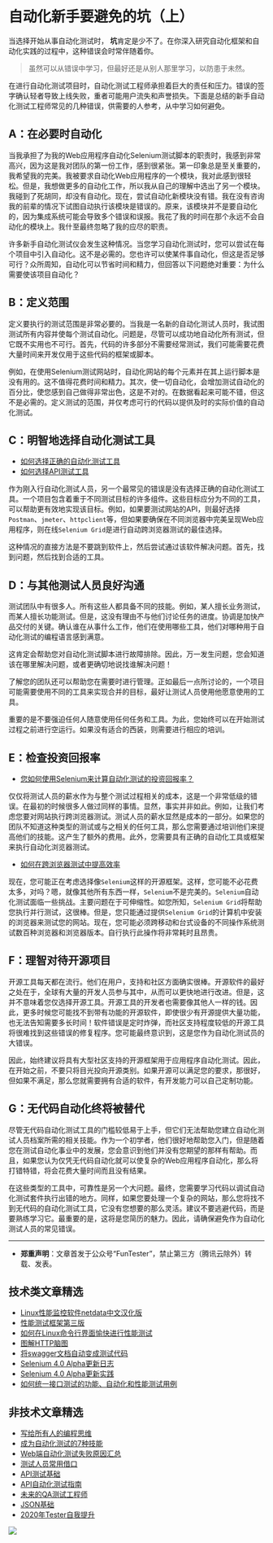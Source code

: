 # 自动化新手要避免的坑（上）



当选择开始从事自动化测试时， **坑**肯定是少不了。在你深入研究自动化框架和自动化实践的过程中，这种错误会时常伴随着你。

> 虽然可以从错误中学习，但最好还是从别人那里学习，以防患于未然。

在进行自动化测试项目时，自动化测试工程师承担着巨大的责任和压力。错误的签字确认轻者导致上线失败，重者可能用户流失和声誉损失。下面是总结的新手自动化测试工程师常见的几种错误，供需要的人参考，从中学习如何避免。

## A：在必要时自动化

当我承担了为我的Web应用程序自动化Selenium测试脚本的职责时，我感到非常高兴，因为这是我对团队的第一份工作，感到很紧张。第一印象总是至关重要的，我希望我的完美。我被要求自动化Web应用程序的一个模块，我对此感到很轻松。但是，我想做更多的自动化工作，所以我从自己的理解中选出了另一个模块。我碰到了死胡同，却没有自动化。现在，尝试自动化新模块没有错。我在没有咨询我的前辈的情况下试图自动执行该模块是错误的。原来，该模块并不是要自动化的，因为集成系统可能会导致多个错误和误报。我花了我的时间在那个永远不会自动化的模块上。我什至最终忽略了我的应尽的职责。

许多新手自动化测试仪会发生这种情况。当您学习自动化测试时，您可以尝试在每个项目中引入自动化。这不是必需的。您也许可以使某件事自动化，但这是否足够可行？众所周知，自动化可以节省时间和精力，但回答以下问题绝对重要：为什么需要使该项目自动化？

## B：定义范围

定义要执行的测试范围是非常必要的。当我是一名新的自动化测试人员时，我试图测试所有内容并使每个测试自动化。问题是，尽管可以成功地自动化所有测试，但它既不实用也不可行。首先，代码的许多部分不需要经常测试，我们可能需要花费大量时间来开发仅用于这些代码的框架或脚本。

例如，在使用Selenium测试网站时，自动化网站的每个元素并在其上运行脚本是没有用的。这不值得花费时间和精力。其次，使一切自动化，会增加测试自动化的百分比，使您感到自己做得非常出色，这是不对的。在数据看起来可能不错，但这不是必需的。定义测试的范围，并仅考虑可行的代码以提供及时的实际价值的自动化测试。

## C：明智地选择自动化测试工具

- [如何选择正确的自动化测试工具](https://mp.weixin.qq.com/s/_Ee78UW9CxRpV5MoTrfgCQ)
- [如何选择API测试工具](https://mp.weixin.qq.com/s/m2TNJDiqAAWYV9L6UP-29w)

作为刚入行自动化测试人员，另一个最常见的错误是没有选择正确的自动化测试工具。一个项目包含着重于不同测试目标的许多组件。这些目标应分为不同的工具，可以帮助更有效地实现该目标。例如，如果要测试网站的API，则最好选择`Postman`、`jmeter`、`httpclient`等，但如果要确保在不同浏览器中完美呈现Web应用程序，则在线`Selenium Grid`是进行自动跨浏览器测试的最佳选择。

这种情况的直接方法是不要跳到软件上，然后尝试通过该软件解决问题。首先，找到问题，然后找到合适的工具。



## D：与其他测试人员良好沟通

测试团队中有很多人。所有这些人都具备不同的技能。例如，某人擅长业务测试，而某人擅长功能测试。但是，这没有理由不与他们讨论任务的进度。协调是加快产品交付的关键。确认谁在从事什么工作，他们在使用哪些工具，他们对哪种用于自动化测试的编程语言感到满意。

这肯定会帮助您对自动化测试脚本进行故障排除。因此，万一发生问题，您会知道该在哪里解决问题，或者更确切地说找谁解决问题！

了解您的团队还可以帮助您在需要时进行管理。正如最后一点所讨论的，一个项目可能需要使用不同的工具来实现合并的目标，最好让测试人员使用他愿意使用的工具。

重要的是不要强迫任何人随意使用任何任务和工具。为此，您始终可以在开始测试过程之前进行空运行。如果没有适合的西装，则需要进行相应的培训。

## E：检查投资回报率

- [您如何使用Selenium来计算自动化测试的投资回报率？](https://mp.weixin.qq.com/s/DVSEm0DhoAvYfTWIniabJg)

仅仅将测试人员的薪水作为与整个测试过程相关的成本，这是一个非常低级的错误。在最初的时候很多人做过同样的事情。显然，事实并非如此。例如，让我们考虑您要对网站执行跨浏览器测试。测试人员的薪水显然是成本的一​​部分。如果您的团队不知道这种类型的测试或与之相关的任何工具，那么您需要通过培训他们来提高他们的技能。这产生了额外的费用。此外，您需要具有正确的自动化工具或框架来执行自动化浏览器测试。

- [如何在跨浏览器测试中提高效率](https://mp.weixin.qq.com/s/MB_Wv7yQ6i9BztAZtL4grA)

现在，您可能正在考虑选择像`Selenium`这样的开源框架。这样，您可能不必花费太多，对吗？嗯，就像其他所有东西一样，`Selenium`不是完美的。`Selenium`自动化测试面临一些挑战。主要问题在于可伸缩性。如您所知，`Selenium Grid`将帮助您执行并行测试，这很棒。但是，您只能通过提供`Selenium Grid`的计算机中安装的浏览器来测试您的网站。现在，您可能必须跨移动和台式设备的不同操作系统测试数百种浏览器和浏览器版本。自行执行此操作将非常耗时且昂贵。

## F：理智对待开源项目

开源工具每天都在流行。他们在用户，支持和社区方面确实很棒。开源软件的最好之处在于，全球有大量的开发人员参与其中，从而可以更快地进行改进。但是，这并不意味着您仅选择开源工具。开源工具的开发者也需要像其他人一样的钱。因此，更多时候您可能找不到带有功能的开源软件，即使很少有开源提供大量功能，也无法告知需要多长时间！软件错误是定时炸弹，而社区支持程度较低的开源工具将很难找到这些错误的修复程序。您可能最终意识到，这是您作为自动化测试员的大错误。

因此，始终建议将具有大型社区支持的开源框架用于应用程序自动化测试。因此，在开始之前，不要只将目光投向开源类别。如果开源可以满足您的要求，那很好，但如果不满足，那么您就需要拥有合适的软件，有开发能力可以自己定制功能。

## G：无代码自动化终将被替代

尽管无代码自动化测试工具的门槛较低易于上手，但它们无法帮助您建立自动化测试人员档案所需的相关技能。作为一个初学者，他们很好地帮助您入门，但是随着您在测试自动化事业中的发展，您会意识到他们并没有您期望的那样有帮助。而且，如果您认为仅凭无代码自动化就可以使复杂的Web应用程序自动化，那么将打错特错，将会花费大量时间而且没有结果。

在这些类型的工具中，可靠性是另一个大问题。最终，您需要学习代码以调试自动化测试套件执行出错的地方。同样，如果您要处理一个复杂的网站，那么您将找不到无代码的自动化测试工具，它没有您想要的那么灵活。建议不要逃避代码，而是要熟练学习它。最重要的是，这将是您简历的魅力。因此，请确保避免作为自动化测试人员的常见错误。

---
* **郑重声明**：文章首发于公众号“FunTester”，禁止第三方（腾讯云除外）转载、发表。

## 技术类文章精选

- [Linux性能监控软件netdata中文汉化版](https://mp.weixin.qq.com/s/fdXtK-5WwKnxjLZdyg6-nA)
- [性能测试框架第三版](https://mp.weixin.qq.com/s/Mk3PoH7oJX7baFmbeLtl_w)
- [如何在Linux命令行界面愉快进行性能测试](https://mp.weixin.qq.com/s/fwGqBe1SpA2V0lPfAOd04Q)
- [图解HTTP脑图](https://mp.weixin.qq.com/s/100Vm8FVEuXs0x6rDGTipw)
- [将swagger文档自动变成测试代码](https://mp.weixin.qq.com/s/SY8mVenj0zMe5b47GS9VSQ)
- [Selenium 4.0 Alpha更新日志](https://mp.weixin.qq.com/s/tU7sm-pcbpRNwDU9D3OVTQ)
- [Selenium 4.0 Alpha更新实践](https://mp.weixin.qq.com/s/yT9wpO5o5aWBUus494TIHw)
- [如何统一接口测试的功能、自动化和性能测试用例](https://mp.weixin.qq.com/s/1xqtXNVw7BdUa03nVcsMTg)

## 非技术文章精选

- [写给所有人的编程思维](https://mp.weixin.qq.com/s/Oj33UCnYfbUgzsBzEm2GPQ)
- [成为自动化测试的7种技能](https://mp.weixin.qq.com/s/e-HAGMO0JLR7VBBWLvk0dQ)
- [Web端自动化测试失败原因汇总](https://mp.weixin.qq.com/s/qzFth-Q9e8MTms1M8L5TyA)
- [测试人员常用借口](https://mp.weixin.qq.com/s/0k_Ciud2sOpRb5PPiVzECw)
- [API测试基础](https://mp.weixin.qq.com/s/bkbUEa9CF21xMYSlhPcULw)
- [API自动化测试指南](https://mp.weixin.qq.com/s/uy_Vn_ZVUEu3YAI1gW2T_A)
- [未来的QA测试工程师](https://mp.weixin.qq.com/s/ngL4sbEjZm7OFAyyWyQ3nQ)
- [JSON基础](https://mp.weixin.qq.com/s/tnQmAFfFbRloYp8J9TYurw)
- [2020年Tester自我提升](https://mp.weixin.qq.com/s/vuhUp85_6Sbg6ReAN3TTSQ)

![](https://mmbiz.qpic.cn/mmbiz_png/13eN86FKXzCxr0Sa2MXpNKicZE024zJm7vIAFRC09bPV9iaMer9Ncq8xppcYF73sDHbrG2iaBtRqCFibdckDTcojKg/640?wx_fmt=png&tp=webp&wxfrom=5&wx_lazy=1&wx_co=1)